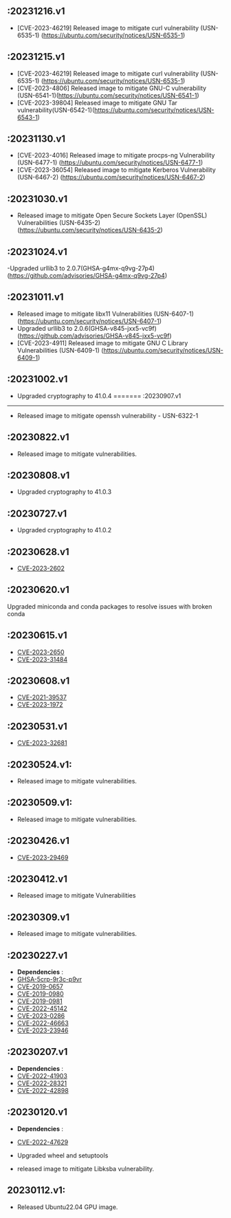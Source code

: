 
:20231216.v1 
--------------
- [CVE-2023-46219] Released image to mitigate curl vulnerability (USN-6535-1) (https://ubuntu.com/security/notices/USN-6535-1)

 :20231215.v1 
---------------
- [CVE-2023-46219] Released image to mitigate curl vulnerability (USN-6535-1) (https://ubuntu.com/security/notices/USN-6535-1)
- [CVE-2023-4806]  Released image to mitigate GNU-C vulnerability (USN-6541-1)(https://ubuntu.com/security/notices/USN-6541-1)
- [CVE-2023-39804] Released image to mitigate GNU Tar vulnerability(USN-6542-1)(https://ubuntu.com/security/notices/USN-6543-1)

:20231130.v1
----------------
- [CVE-2023-4016] Released image to mitigate procps-ng Vulnerability (USN-6477-1) (https://ubuntu.com/security/notices/USN-6477-1)
- [CVE-2023-36054] Released image to mitigate Kerberos Vulnerability (USN-6467-2) (https://ubuntu.com/security/notices/USN-6467-2)
  

:20231030.v1
-----------------
- Released image to mitigate Open Secure Sockets Layer (OpenSSL) Vulnerabilities (USN-6435-2) 
  (https://ubuntu.com/security/notices/USN-6435-2)

:20231024.v1
-----------------
-Upgraded urllib3 to 2.0.7(GHSA-g4mx-q9vg-27p4) (https://github.com/advisories/GHSA-g4mx-q9vg-27p4)

:20231011.v1
------------------
- Released image to mitigate libx11 Vulnerabilities (USN-6407-1)     (https://ubuntu.com/security/notices/USN-6407-1)
- Upgraded urllib3 to 2.0.6(GHSA-v845-jxx5-vc9f)                     (https://github.com/advisories/GHSA-v845-jxx5-vc9f)
- [CVE-2023-4911] Released image to mitigate GNU C Library Vulnerabilities (USN-6409-1)  (https://ubuntu.com/security/notices/USN-6409-1)   

:20231002.v1
-------------------
- Upgraded cryptography to 41.0.4
=======
:20230907.v1
-------------------
- Released image to mitigate openssh vulnerability - USN-6322-1

  
:20230822.v1
-------------------
- Released image to mitigate vulnerabilities.

:20230808.v1
-------------------
- Upgraded cryptography to 41.0.3

:20230727.v1
-------------------
- Upgraded cryptography to 41.0.2

:20230628.v1
-------------------
-  [CVE-2023-2602](https://ubuntu.com/security/notices/USN-6166-1)

:20230620.v1
-------------------
Upgraded miniconda and conda packages to resolve issues with broken conda


:20230615.v1
------------------- 
-  [CVE-2023-2650](https://github.com/advisories/GHSA-5cpq-8wj7-hf2v)
-  [CVE-2023-31484](https://ubuntu.com/security/notices/USN-6112-2)


:20230608.v1
------------------- 
-  [CVE-2021-39537](https://ubuntu.com/security/notices/USN-6099-1)
-  [CVE-2023-1972](https://ubuntu.com/security/notices/USN-6101-1)


:20230531.v1
------------------- 
-  [CVE-2023-32681](https://github.com/advisories/GHSA-j8r2-6x86-q33q)


:20230524.v1:
------------------
- Released image to mitigate vulnerabilities.

:20230509.v1:
------------------
- Released image to mitigate vulnerabilities.

:20230426.v1
------------------- 
- [CVE-2023-29469](https://ubuntu.com/security/notices/USN-6028-1)

:20230412.v1
------------------- 
- Released image to mitigate Vulnerabilities

:20230309.v1
-------------------
- Released image to mitigate vulnerabilities.

:20230227.v1
-------------------
-   **Dependencies** :
-   [GHSA-5crp-9r3c-p9vr](https://github.com/advisories/GHSA-5crp-9r3c-p9vr)
-   [CVE-2019-0657](https://github.com/advisories/GHSA-x5qj-9vmx-7g6g)
-   [CVE-2019-0980](https://github.com/advisories/GHSA-xhfc-gr8f-ffwc)
-   [CVE-2019-0981](https://github.com/advisories/GHSA-5f2m-466j-3848)
-   [CVE-2022-45142](https://github.com/advisories/GHSA-w7pp-m8wf-vj6r)
-   [CVE-2023-0286](https://github.com/advisories/GHSA-x4qr-2fvf-3mr5)
-   [CVE-2022-46663](https://ubuntu.com/security/notices/USN-5848-1)
-   [CVE-2023-23946](https://ubuntu.com/security/notices/USN-5871-1)


:20230207.v1
-------------------
-   **Dependencies** :
-   [CVE-2022-41903](https://github.com/git/git/security/advisories/GHSA-475x-2q3q-hvwq)
-   [CVE-2022-28321]( https://ubuntu.com/security/notices/USN-5825-1)
-   [CVE-2022-42898](https://ubuntu.com/security/notices/USN-5828-1)

:20230120.v1
------------------- 
-   **Dependencies** :
-   [CVE-2022-47629](https://ubuntu.com/security/notices/USN-5787-1)

- Upgraded wheel and setuptools
- released image to mitigate Libksba vulnerability. 

20230112.v1:
-------------------

- Released Ubuntu22.04 GPU image.
